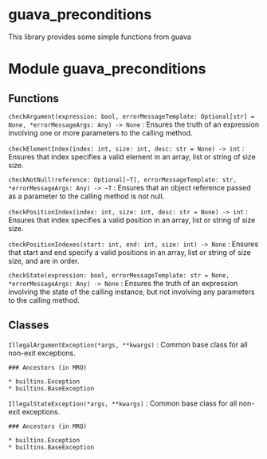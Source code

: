 # guava_preconditions

This library provides some simple functions from guava

<!-- docs follow -->

# Module guava_preconditions

## Functions

`checkArgument(expression: bool, errorMessageTemplate: Optional[str] = None, *errorMessageArgs: Any) ‑> None`
: Ensures the truth of an expression involving one or more parameters to the calling method.

`checkElementIndex(index: int, size: int, desc: str = None) ‑> int`
: Ensures that index specifies a valid element in an array, list or string of size size.

`checkNotNull(reference: Optional[~T], errorMessageTemplate: str, *errorMessageArgs: Any) ‑> ~T`
: Ensures that an object reference passed as a parameter to the calling method is not null.

`checkPositionIndex(index: int, size: int, desc: str = None) ‑> int`
: Ensures that index specifies a valid position in an array, list or string of size size.

`checkPositionIndexes(start: int, end: int, size: int) ‑> None`
: Ensures that start and end specify a valid positions in an array, list or string of size size, and are in order.

`checkState(expression: bool, errorMessageTemplate: str = None, *errorMessageArgs: Any) ‑> None`
: Ensures the truth of an expression involving the state of the calling instance, but not involving any parameters to the calling method.

## Classes

`IllegalArgumentException(*args, **kwargs)`
: Common base class for all non-exit exceptions.

    ### Ancestors (in MRO)

    * builtins.Exception
    * builtins.BaseException

`IllegalStateException(*args, **kwargs)`
: Common base class for all non-exit exceptions.

    ### Ancestors (in MRO)

    * builtins.Exception
    * builtins.BaseException
